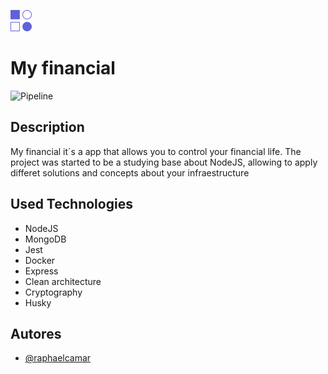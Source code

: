
![Logo](/public/img/logo.png)


# My financial 
![Pipeline](https://github.com/raphaelcamar/my-financial-service/workflows/Pipeline/badge.svg)

## Description
My financial it´s a app that allows you to control your financial life. The project was started to be a studying base about NodeJS, allowing to apply differet solutions and concepts about your infraestructure

## Used Technologies

- NodeJS
- MongoDB
- Jest
- Docker
- Express
- Clean architecture
- Cryptography
- Husky

## Autores
- [@raphaelcamar](https://www.github.com/raphaelcamar)
